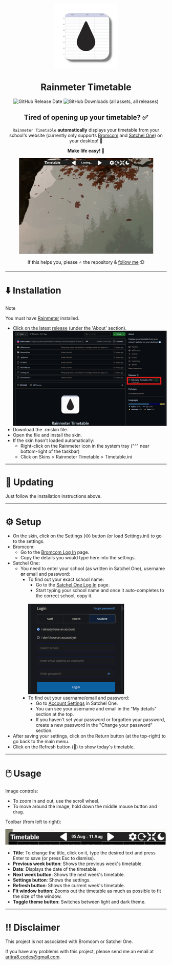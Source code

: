 <div align="center">
  <img src="ReadmeFiles/Logo.png" alt="Rainmeter Timetable logo" width="200">

  # Rainmeter Timetable

  ![GitHub Release Date](https://img.shields.io/github/release-date/aritra-codes/rainmeter-timetable)
  ![GitHub Downloads (all assets, all releases)](https://img.shields.io/github/downloads/aritra-codes/rainmeter-timetable/total)

  ## Tired of opening up your timetable? ✅

  `Rainmeter Timetable` **automatically** displays your timetable from your school's website (currently only supports [Bromcom](https://www.bromcomvle.com/) and [Satchel One](https://www.satchelone.com/)) on your desktop! 📅

  **Make life easy! 💪**

  ![GIF of the extension running](ReadmeFiles/Running.gif)

  If this helps you, please ⭐ the repository & [follow me](https://github.com/aritra-codes) :D
</div>

---

# ⬇️ Installation

> [!NOTE]
You must have [Rainmeter](https://www.rainmeter.net/) installed.

- Click on the latest [release](https://github.com/aritra-codes/rainmeter-timetable/releases/) (under the 'About' section).
  <br>
  <img src="ReadmeFiles/LatestRelease.png" alt="Latest release" width="500">
- Download the .rmskin file.
- Open the file and install the skin.
- If the skin hasn't loaded automatically:
  - Right-click on the Rainmeter icon in the system tray ("^" near bottom-right of the taskbar)
  - Click on Skins > Rainmeter Timetable > Timetable.ini

---

# 🔄 Updating

Just follow the installation instructions above.

---

# ⚙️ Setup

- On the skin, click on the Settings (⚙️) button (or load Settings.ini) to go to the settings.
- Bromcom:
  - Go to the [Bromcom Log In](https://www.bromcomvle.com/auth/login) page.
  - Copy the details you would type here into the settings.
- Satchel One:
  - You need to enter your school (as written in Satchel One), username **or** email and password:
    - To find out your exact school name:
      - Go to the [Satchel One Log In](https://www.satchelone.com/login) page.
      - Start typing your school name and once it auto-completes to the correct school, copy it.
      <br>
      <img src="ReadmeFiles/School.gif" alt="GIF of copying school name" width="300">
    - To find out your username/email and password:
      - Go to [Account Settings](https://www.satchelone.com/account-settings) in Satchel One.
      - You can see your username and email in the "My details" section at the top.
      - If you haven't set your password or forgotten your password, create a new password in the "Change your password" section.
- After saving your settings, click on the Return button (at the top-right) to go back to the main menu.
- Click on the Refresh button (🔄) to show today's timetable.
---

# 🖱️ Usage

Image controls:

- To zoom in and out, use the scroll wheel.
- To move around the image, hold down the middle mouse button and drag.

Toolbar (from left to right):

![Toolbar](ReadmeFiles/Toolbar.png)

- **Title**: To change the title, click on it, type the desired text and press Enter to save (or press Esc to dismiss).
- **Previous week button**: Shows the previous week's timetable.
- **Date**: Displays the date of the timetable.
- **Next week button**: Shows the next week's timetable.
- **Settings button**: Shows the settings.
- **Refresh button**: Shows the current week's timetable.
- **Fit window button**: Zooms out the timetable as much as possible to fit the size of the window.
- **Toggle theme button**: Switches between light and dark theme.

---

# ‼️ Disclaimer
This project is not associated with Bromcom or Satchel One.

If you have any problems with this project, please send me an email at aritra8.codes@gmail.com.
